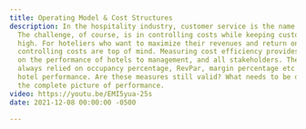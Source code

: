 ```yaml
---
title: Operating Model & Cost Structures
description: In the hospitality industry, customer service is the name of the game.
  The challenge, of course, is in controlling costs while keeping customer service
  high. For hoteliers who want to maximize their revenues and return on investment,
  controlling costs are top of mind. Measuring cost efficiency provides useful information
  on the performance of hotels to management, and all stakeholders. The industry has
  always relied on occupancy percentage, RevPar, margin percentage etc to evaluate
  hotel performance. Are these measures still valid? What needs to be done to measure
  the complete picture of performance.
video: https://youtu.be/EMI5yua-25s
date: 2021-12-08 00:00:00 -0500

---
```

